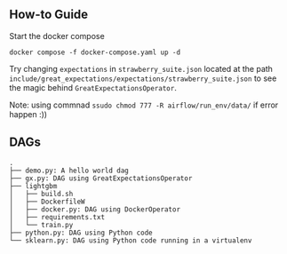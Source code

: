 ## How-to Guide

Start the docker compose

```shell
docker compose -f docker-compose.yaml up -d
```

Try changing `expectations` in `strawberry_suite.json` located at the path `include/great_expectations/expectations/strawberry_suite.json` to see the magic behind `GreatExpectationsOperator`.

Note: using commnad `ssudo chmod 777 -R airflow/run_env/data/` if error happen :))
## DAGs

```shell
.
├── demo.py: A hello world dag
├── gx.py: DAG using GreatExpectationsOperator
├── lightgbm
│   ├── build.sh
│   ├── DockerfileW
│   ├── docker.py: DAG using DockerOperator
│   ├── requirements.txt
│   └── train.py
├── python.py: DAG using Python code
└── sklearn.py: DAG using Python code running in a virtualenv

```